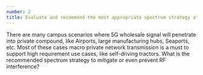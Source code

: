 ```yaml
---
number: 2
title: Evaluate and recommend the most appropriate spectrum strategy at geographical boundary between wholesale and private network
---
```


There are many campus scenarios where 5G wholesale signal will penetrate into private compound, like Airports, large manufacturing hubs, Seaports, etc. Most of these cases macro private network transmission is a must to support high requirement use cases, like self-driving tractors. What is the recommended spectrum strategy to mitigate or even prevent RF interference?
